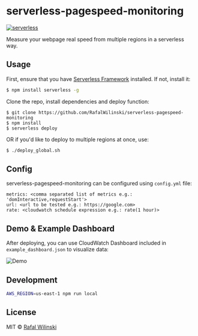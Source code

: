 # serverless-pagespeed-monitoring

[![serverless](http://public.serverless.com/badges/v3.svg)](http://www.serverless.com)

Measure your webpage real speed from multiple regions in a serverless way.

## Usage
First, ensure that you have [Serverless Framework](serverless.com) installed. If not, install it:

```sh
$ npm install serverless -g
```

Clone the repo, install dependencies and deploy function:

```
$ git clone https://github.com/RafalWilinski/serverless-pagespeed-monitoring
$ npm install
$ serverless deploy
```

OR if you'd like to deploy to multiple regions at once, use:
```sh
$ ./deploy_global.sh
```

## Config
serverless-pagespeed-monitoring can be configured using `config.yml` file:

```
metrics: <comma separated list of metrics e.g.: 'domInteractive,requestStart'>
url: <url to be tested e.g.: https://google.com>
rate: <cloudwatch schedule expression e.g.: rate(1 hour)>
```

## Demo & Example Dashboard

After deploying, you can use CloudWatch Dashboard included in `example_dashboard.json` to visualize data:

![Demo](assets/rpi-iot-serverless.png?raw=true "Serverless Pagespeed Demo")

## Development 

```sh
AWS_REGION=us-east-1 npm run local
```

## License
MIT © [Rafal Wilinski](http://rwilinski.me)
